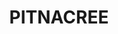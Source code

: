 ---
lastmod: '2025-04-06T06:05:20+00:00'
latitude: -32.757616
layout: suburb
longitude: 151.607554
postcode: '2323'
state: NSW
title: PITNACREE
url: /nsw/pitnacree/
---